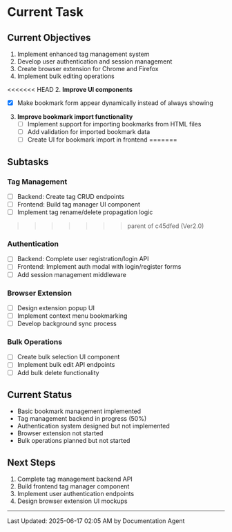 # Current Task

## Current Objectives
1. Implement enhanced tag management system
2. Develop user authentication and session management
3. Create browser extension for Chrome and Firefox
4. Implement bulk editing operations

<<<<<<< HEAD
2. **Improve UI components**
   - [x] Make bookmark form appear dynamically instead of always showing

3. **Improve bookmark import functionality**
   - [ ] Implement support for importing bookmarks from HTML files
   - [ ] Add validation for imported bookmark data
   - [ ] Create UI for bookmark import in frontend
=======
## Subtasks
### Tag Management
- [ ] Backend: Create tag CRUD endpoints
- [ ] Frontend: Build tag manager UI component
- [ ] Implement tag rename/delete propagation logic
>>>>>>> parent of c45dfed (Ver2.0)

### Authentication
- [ ] Backend: Complete user registration/login API
- [ ] Frontend: Implement auth modal with login/register forms
- [ ] Add session management middleware

### Browser Extension
- [ ] Design extension popup UI
- [ ] Implement context menu bookmarking
- [ ] Develop background sync process

### Bulk Operations
- [ ] Create bulk selection UI component
- [ ] Implement bulk edit API endpoints
- [ ] Add bulk delete functionality

## Current Status
- Basic bookmark management implemented
- Tag management backend in progress (50%)
- Authentication system designed but not implemented
- Browser extension not started
- Bulk operations planned but not started

## Next Steps
1. Complete tag management backend API
2. Build frontend tag manager component
3. Implement user authentication endpoints
4. Design browser extension UI mockups

---
Last Updated: 2025-06-17 02:05 AM by Documentation Agent